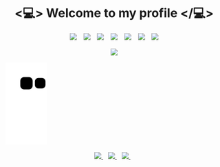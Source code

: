 <div align='center'>
  <h1>
    &lt;💻&gt; Welcome to my profile &lt;/💻&gt;
  </h1>
  <div>
    <img height='25px' src="https://img.shields.io/badge/HTML-242938?logo=html5&labelColor=81A9FE&logoColor=FFF">
    &nbsp;&nbsp;
    <img height='25px' src="https://img.shields.io/badge/CSS-242938?logo=css3&labelColor=81A9FE&logoColor=FFF">
    &nbsp;&nbsp;
    <img height='25px' src="https://img.shields.io/badge/JavaScript-242938?logo=javascript&labelColor=81A9FE&logoColor=FFF">
    &nbsp;&nbsp;
    <img height='25px' src="https://img.shields.io/badge/React-242938?logo=react&labelColor=81A9FE&logoColor=FFF">
    &nbsp;&nbsp;
    <img height='25px' src="https://img.shields.io/badge/AWS-242938?logo=amazon&labelColor=81A9FE&logoColor=FFF">
    &nbsp;&nbsp;
    <img height='25px' src="https://img.shields.io/badge/Python-242938?logo=python&labelColor=81A9FE&logoColor=FFF">
    &nbsp;&nbsp;
    <img height='25px' src="https://img.shields.io/badge/MariaDB-242938?logo=mariadb&labelColor=81A9FE&logoColor=FFF">
  </div>
</div>

<br>

<div align='center'>
  <img height='200px' src="https://github-readme-streak-stats.herokuapp.com?user=ArthurVBS&theme=blueberry&hide_border=true&date_format=j%20M%5B%20Y%5D">
</div>

![Snake animation](https://github.com/ArthurVBS/ArthurVBS/blob/output/github-contribution-grid-snake.svg)

<div align="center">
  <a href="https://arthurvbs.github.io/MyWebPage">
    <img height='30px' src="https://img.shields.io/badge/Homepage-242938?logo=github&labelColor=259275&logoColor=FFF">       
  </a>&nbsp;&nbsp;
  <a href="https://www.instagram.com/arthurwithanh/">
    <img height='30px' src="https://img.shields.io/badge/Instagram-242938?logo=instagram&labelColor=259275&logoColor=FFF">      
  </a>&nbsp;&nbsp;
  <a href="https://www.linkedin.com/in/arthurvbs/">
    <img height='30px' src="https://img.shields.io/badge/LinkedIn-242938?logo=linkedin&labelColor=259275&logoColor=FFF">         
  </a>&nbsp;&nbsp;
</div>

